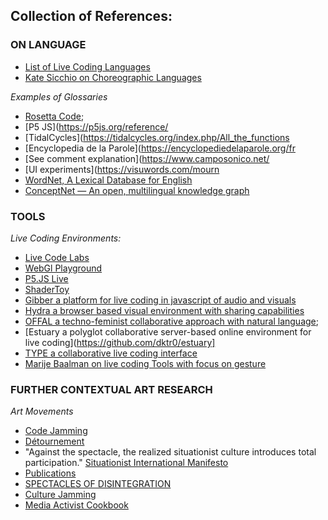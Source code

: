 ## Collection of References:

### ON LANGUAGE

* [List of Live Coding Languages](https://github.com/toplap/awesome-livecoding)
* [Kate Sicchio on Choreographic Languages](http://blog.sicchio.com/works/sound-choreographer-body-code/)

_Examples of Glossaries_

* [Rosetta Code](http://rosettacode.org/wiki/Rosetta_Code);
* [P5 JS](https://p5js.org/reference/
* [TidalCycles](https://tidalcycles.org/index.php/All_the_functions
* [Encyclopedia de la Parole](https://encyclopediedelaparole.org/fr 
* [See comment explanation](https://www.camposonico.net/
* [UI experiments](https://visuwords.com/mourn
* [WordNet, A Lexical Database for English](https://wordnet.princeton.edu/)
* [ConceptNet — An open, multilingual knowledge graph](http://conceptnet.io/)

### TOOLS

_Live Coding Environments:_

* [Live Code Labs](https://livecodelab.net/index.html)
* [WebGl Playground](http://webglplayground.net/)
* [P5.JS Live](https://teddavis.org/p5live/)
* [ShaderToy](https://www.shadertoy.com/view/tlV3zy)
* [Gibber a platform for live coding in javascript of audio and visuals](https://gibber.cc/)
* [Hydra a browser based visual environment with sharing capabilities](https://hydra-editor-v1.glitch.me/)
* [OFFAL a techno-feminist collaborative approach with natural language](https://offal.github.io/);
* [Estuary a polyglot collaborative server-based online environment for live coding](https://github.com/dktr0/estuary]
* [TYPE  a collaborative live coding interface](https://typeensemble.wordpress.com/)
* [Marije Baalman on live coding Tools with focus on gesture ](https://marijebaalman.eu/projects/code-livecode-live.html)

### FURTHER CONTEXTUAL ART RESEARCH

_Art Movements_

* [Code Jamming](http://journal.media-culture.org.au/0612/03-brown.php)
* [Détournement](https://en.wikipedia.org/wiki/D%C3%A9tournement)
* "Against the spectacle, the realized situationist culture introduces total participation." [Situationist International Manifesto](https://monoskop.org/images/4/4d/Bolt_Jakobsen_eds_Cosmonauts_of_the_Future_Texts_from_the_Situationist_Movement_in_Scandinavia_and_Elsewhere.pdf#page=25)
* [Publications](https://monoskop.org/Situationist_Times)
* [SPECTACLES OF DISINTEGRATION](https://monoskop.org/images/b/b3/Wark_McKenzie_50_Years_of_Recuperation_of_the_Situationist_International.pdf#page=21)
* [Culture Jamming](https://en.wikipedia.org/wiki/Culture_jamming)
* [Media Activist Cookbook](https://monoskop.org/Media-activist_Cookbook)
